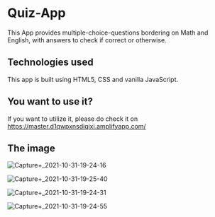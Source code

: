 # Quiz-App
This App provides multiple-choice-questions bordering on Math and English, with answers to check if correct or otherwise. 

## Technologies used
This app is built using HTML5, CSS and vanilla JavaScript.

## You want to use it?
If you want to utilize it, please do check it on https://master.d1qwpxnsdiqixi.amplifyapp.com/

## The image
![Capture+_2021-10-31-19-24-16](https://user-images.githubusercontent.com/88127727/139579374-54efa811-f835-461e-8667-e8fb037b0a82.png)

![Capture+_2021-10-31-19-25-40](https://user-images.githubusercontent.com/88127727/139579406-2afb1504-95bf-4a67-96b5-ec561b877ab7.png)

![Capture+_2021-10-31-19-24-31](https://user-images.githubusercontent.com/88127727/139579423-7e0d4e4b-e2aa-44e7-9cfe-0efd84f90e9c.png)

![Capture+_2021-10-31-19-24-55](https://user-images.githubusercontent.com/88127727/139579441-207e2ffa-ae2f-4e58-837a-04f84c691d9e.png)

